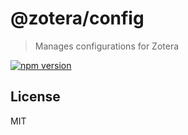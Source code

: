 # @zotera/config

> Manages configurations for Zotera

[![npm version](https://img.shields.io/npm/v/@zotera/config.svg)](https://www.npmjs.com/package/@zotera/config)

## License

MIT
